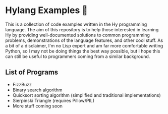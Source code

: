 # Hylang Examples 🦑
This is a collection of code examples written in the Hy programming language. The aim of this repository is to help those interested in learning Hy by providing well-documented solutions to common programming problems, demonstrations of the language features, and other cool stuff. As a bit of a disclaimer, I'm no Lisp expert and am far more comfortable writing Python, so I may not be doing things the best way possible, but I hope this can still be useful to programmers coming from a similar background.
## List of Programs
- FizzBuzz
- Binary search algorithm
- Quicksort sorting algorithm (simplified and traditional implementations)
- Sierpinski Triangle (requires Pillow/PIL)
- More stuff coming soon
